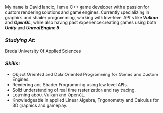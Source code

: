 
My name is David Iancic, I am a C++ game developer with a passion for custom rendering solutions and game engines. Currently specializing in graphics and shader programming, working with low-level API's like **_Vulkan_** and **_OpenGL_**, while also having past experience creating games using both **_Unity_** and **_Unreal Engine 5_**.

### **_Studying At_**: 
Breda University Of Applied Sciences
### **_Skills:_**
- Object Oriented and Data Oriented Programming for Games and Custom Engines.
- Rendering and Shader Programming using low level APIs.
- Solid understanding of real time rasterization and ray tracing.
- Learning about Vulkan and OpenGL.
- Knowledgeable in applied Linear Algebra, Trigonometry and Calculus for 3D graphics and gameplay.
